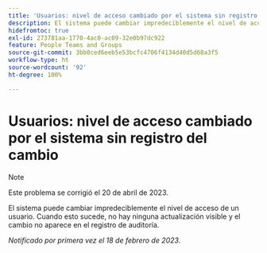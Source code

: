 ```yaml
---
title: 'Usuarios: nivel de acceso cambiado por el sistema sin registro del cambio'
description: El sistema puede cambiar impredeciblemente el nivel de acceso de un usuario. Cuando esto sucede, no hay ninguna actualización visible y el cambio no aparece en el registro de auditoría.
hidefromtoc: true
exl-id: 273781aa-1770-4ac0-ac09-32e0b97dc922
feature: People Teams and Groups
source-git-commit: 3bb0ced6eeb5e53bcfc4706f4134d40d5d68a3f5
workflow-type: ht
source-wordcount: '92'
ht-degree: 100%

---
```


# Usuarios: nivel de acceso cambiado por el sistema sin registro del cambio

>[!NOTE]
>
>Este problema se corrigió el 20 de abril de 2023.

El sistema puede cambiar impredeciblemente el nivel de acceso de un usuario. Cuando esto sucede, no hay ninguna actualización visible y el cambio no aparece en el registro de auditoría.

_Notificado por primera vez el 18 de febrero de 2023._
